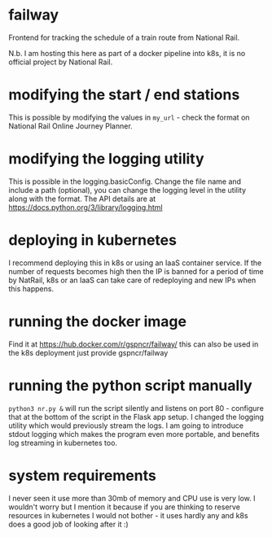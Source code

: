 # failway
Frontend for tracking the schedule of a train route from National Rail. 

N.b. I am hosting this here as part of a docker pipeline into k8s, it is no official project by National Rail. 

# modifying the start / end stations
This is possible by modifying the values in `my_url` - check the format on National Rail Online Journey Planner.

# modifying the logging utility
This is possible in the logging.basicConfig. Change the file name and include a path (optional), you can change the logging level in the utility along with the format. The API details are at https://docs.python.org/3/library/logging.html

# deploying in kubernetes
I recommend deploying this in k8s or using an IaaS container service. If the number of requests becomes high then the IP is banned for a period of time by NatRail, k8s or an IaaS can take care of redeploying and new IPs when this happens.

# running the docker image
Find it at https://hub.docker.com/r/gspncr/failway/ this can also be used in the k8s deployment just provide gspncr/failway

# running the python script manually
`python3 nr.py &` will run the script silently and listens on port 80 - configure that at the bottom of the script in the Flask app setup. 
I changed the logging utility which would previously stream the logs. I am going to introduce stdout logging which makes the program even more portable, and benefits log streaming in kubernetes too.

# system requirements
I never seen it use more than 30mb of memory and CPU use is very low. I wouldn't worry but I mention it because if you are thinking to reserve resources in kubernetes I would not bother - it uses hardly any and k8s does a good job of looking after it :)
